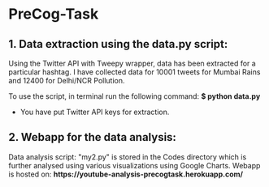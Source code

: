 # PreCog-Task

  <h2>1. Data extraction using the data.py script:</h2>
  Using the Twitter API with Tweepy wrapper, data has been extracted for a particular hashtag. I have  collected data for 10001 tweets for Mumbai Rains and 12400 for Delhi/NCR Pollution. 
  
  To use the script, in terminal run the following command:
 <b> $ python data.py</b>
  * You have put Twitter API keys for extraction.

  <h2>2. Webapp for the data analysis:</h2>
  Data analysis script: "my2.py" is stored in the Codes directory which is further analysed using various visualizations using Google Charts.
  Webapp is hosted on: <b>https://youtube-analysis-precogtask.herokuapp.com/</b>

